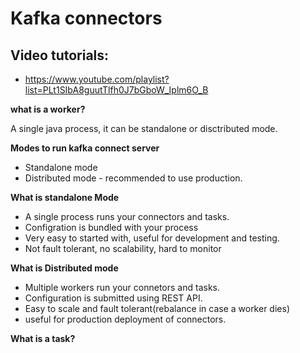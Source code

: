 # Kafka connectors

## Video tutorials:
* https://www.youtube.com/playlist?list=PLt1SIbA8guutTlfh0J7bGboW_Iplm6O_B

**what is a worker?**

 A single java process, it can be standalone or disctributed mode.

**Modes to run kafka connect server**

* Standalone mode
* Distributed mode - recommended to use production.

**What is standalone Mode**

* A single process runs your connectors and tasks.
* Configration is bundled with your process
* Very easy to started with, useful for development and testing.
* Not fault tolerant, no scalability, hard to monitor

**What is Distributed mode**

* Multiple workers run your connetors and tasks.
* Configuration is submitted using REST API.
* Easy to scale and fault tolerant(rebalance in case a worker dies)
* useful for production deployment of connectors.

**What is a task?**